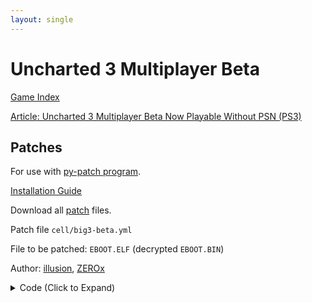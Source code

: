 ```yaml
---
layout: single
---
```


# Uncharted 3 Multiplayer Beta

[Game Index](/patch/#ps3)

[Article: Uncharted 3 Multiplayer Beta Now Playable Without PSN (PS3)](/patches/2022/03/09/Big3-MPBeta-Lan/)

## Patches

For use with [py-patch program](https://github.com/illusion0001/py-patcher/releases/).

[Installation Guide](/install-instructions/)

Download all [patch](/_patch/patch.zip) files.

Patch file `cell/big3-beta.yml`

File to be patched: `EBOOT.ELF` (decrypted `EBOOT.BIN`)

Author: [illusion](https://twitter.com/illusion0002), [ZEROx](https://github.com/Xcedf)

<details>
<summary>Code (Click to Expand)</summary>

{% highlight yml %}
{% flexible_include _patch0/cell/big3-beta.yml %}
{% endhighlight %}

</details>
